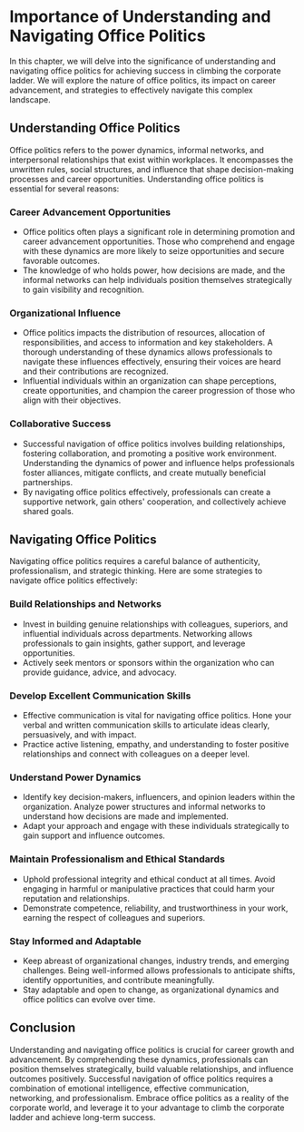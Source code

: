Importance of Understanding and Navigating Office Politics
===================================================================

In this chapter, we will delve into the significance of understanding and navigating office politics for achieving success in climbing the corporate ladder. We will explore the nature of office politics, its impact on career advancement, and strategies to effectively navigate this complex landscape.

Understanding Office Politics
-----------------------------

Office politics refers to the power dynamics, informal networks, and interpersonal relationships that exist within workplaces. It encompasses the unwritten rules, social structures, and influence that shape decision-making processes and career opportunities. Understanding office politics is essential for several reasons:

### Career Advancement Opportunities

* Office politics often plays a significant role in determining promotion and career advancement opportunities. Those who comprehend and engage with these dynamics are more likely to seize opportunities and secure favorable outcomes.
* The knowledge of who holds power, how decisions are made, and the informal networks can help individuals position themselves strategically to gain visibility and recognition.

### Organizational Influence

* Office politics impacts the distribution of resources, allocation of responsibilities, and access to information and key stakeholders. A thorough understanding of these dynamics allows professionals to navigate these influences effectively, ensuring their voices are heard and their contributions are recognized.
* Influential individuals within an organization can shape perceptions, create opportunities, and champion the career progression of those who align with their objectives.

### Collaborative Success

* Successful navigation of office politics involves building relationships, fostering collaboration, and promoting a positive work environment. Understanding the dynamics of power and influence helps professionals foster alliances, mitigate conflicts, and create mutually beneficial partnerships.
* By navigating office politics effectively, professionals can create a supportive network, gain others' cooperation, and collectively achieve shared goals.

Navigating Office Politics
--------------------------

Navigating office politics requires a careful balance of authenticity, professionalism, and strategic thinking. Here are some strategies to navigate office politics effectively:

### Build Relationships and Networks

* Invest in building genuine relationships with colleagues, superiors, and influential individuals across departments. Networking allows professionals to gain insights, gather support, and leverage opportunities.
* Actively seek mentors or sponsors within the organization who can provide guidance, advice, and advocacy.

### Develop Excellent Communication Skills

* Effective communication is vital for navigating office politics. Hone your verbal and written communication skills to articulate ideas clearly, persuasively, and with impact.
* Practice active listening, empathy, and understanding to foster positive relationships and connect with colleagues on a deeper level.

### Understand Power Dynamics

* Identify key decision-makers, influencers, and opinion leaders within the organization. Analyze power structures and informal networks to understand how decisions are made and implemented.
* Adapt your approach and engage with these individuals strategically to gain support and influence outcomes.

### Maintain Professionalism and Ethical Standards

* Uphold professional integrity and ethical conduct at all times. Avoid engaging in harmful or manipulative practices that could harm your reputation and relationships.
* Demonstrate competence, reliability, and trustworthiness in your work, earning the respect of colleagues and superiors.

### Stay Informed and Adaptable

* Keep abreast of organizational changes, industry trends, and emerging challenges. Being well-informed allows professionals to anticipate shifts, identify opportunities, and contribute meaningfully.
* Stay adaptable and open to change, as organizational dynamics and office politics can evolve over time.

Conclusion
----------

Understanding and navigating office politics is crucial for career growth and advancement. By comprehending these dynamics, professionals can position themselves strategically, build valuable relationships, and influence outcomes positively. Successful navigation of office politics requires a combination of emotional intelligence, effective communication, networking, and professionalism. Embrace office politics as a reality of the corporate world, and leverage it to your advantage to climb the corporate ladder and achieve long-term success.

